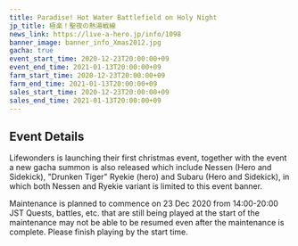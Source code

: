 ```yaml
---
title: Paradise! Hot Water Battlefield on Holy Night
jp_title: 極楽！聖夜の熱湯戦線
news_link: https://live-a-hero.jp/info/1098
banner_image: banner_info_Xmas2012.jpg
gacha: true
event_start_time: 2020-12-23T20:00:00+09
event_end_time: 2021-01-13T20:00:00+09
farm_start_time: 2020-12-23T20:00:00+09
farm_end_time: 2021-01-13T20:00:00+09
sales_start_time: 2020-12-23T20:00:00+09
sales_end_time: 2021-01-13T20:00:00+09
---
```


## Event Details

Lifewonders is launching their first christmas event, together with the event a new gacha summon is also released which include Nessen (Hero and Sidekick), 
"Drunken Tiger" Ryekie (hero) and Subaru (Hero and Sidekick), in which both Nessen and Ryekie variant is limited to this event banner.

Maintenance is planned to commence on 23 Dec 2020 from 14:00-20:00 JST
Quests, battles, etc. that are still being played at the start of the maintenance may not be able to be resumed even after the maintenance is complete. 
Please finish playing by the start time.
